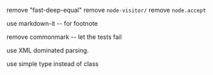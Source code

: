 remove "fast-deep-equal"
remove `node-visitor/`
remove `node.accept`

use markdown-it -- for footnote

remove commonmark -- let the tests fail

use XML dominated parsing.

use simple type instead of class
